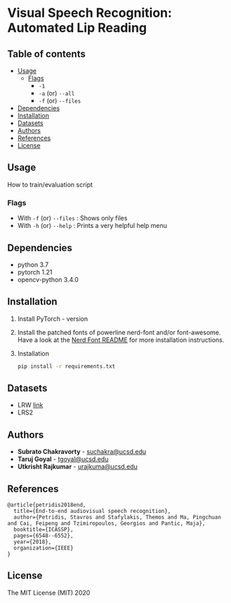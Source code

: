 
# Visual Speech Recognition: Automated Lip Reading


## Table of contents

- [Usage](#usage)
  - [Flags](#flags)
    - `-1`
    - `-a`   (or) `--all`
    - `-f`   (or) `--files`
- [Dependencies](#dependencies)
- [Installation](#installation)
- [Datasets](#datasets)
- [Authors](#authors)
- [References](#references)
- [License](#license)

## Usage

How to train/evaluation script

### Flags

- With `-f` (or) `--files` : Shows only files
- With `-h` (or) `--help` : Prints a very helpful help menu

## Dependencies

* python 3.7
* pytorch 1.21
* opencv-python 3.4.0

## Installation 

1. Install PyTorch - version
2. Install the patched fonts of powerline nerd-font and/or font-awesome. Have a look at the [Nerd Font README](https://github.com/ryanoasis/nerd-fonts/blob/master/readme.md) for more installation instructions.

3. Installation
    ```bash
    pip install -r requirements.txt
    ```

## Datasets

- LRW [link](http://www.robots.ox.ac.uk/~vgg/data/lip_reading/lrw1.html)
- LRS2


## Authors

* **Subrato Chakravorty** - suchakra@ucsd.edu
* **Taruj Goyal** - tgoyal@ucsd.edu
* **Utkrisht Rajkumar** - urajkuma@ucsd.edu


## References

```
@article{petridis2018end,
  title={End-to-end audiovisual speech recognition},
  author={Petridis, Stavros and Stafylakis, Themos and Ma, Pingchuan and Cai, Feipeng and Tzimiropoulos, Georgios and Pantic, Maja},
  booktitle={ICASSP},
  pages={6548--6552},
  year={2018},
  organization={IEEE}
}
```

## License

The MIT License (MIT) 2020
